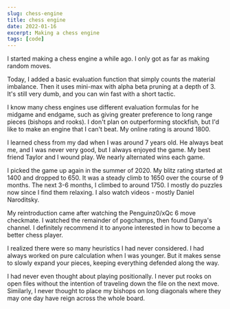 ```yaml
---
slug: chess-engine
title: chess engine
date: 2022-01-16
excerpt: Making a chess engine
tags: [code]
---
```


I started making a chess engine a while ago. I only got as far as making random moves.

Today, I added a basic evaluation function that simply counts the material imbalance. Then it uses mini-max with alpha beta pruning at a depth of 3. It's still very dumb, and you can win fast with a short tactic.

I know many chess engines use different evaluation formulas for he midgame and endgame, such as giving greater preference to long range pieces (bishops and rooks). I don't plan on outperforming stockfish, but I'd like to make an engine that I can't beat. My online rating is around 1800.

I learned chess from my dad when I was around 7 years old. He always beat me, and I was never very good, but I always enjoyed the game. My best friend Taylor and I wound play. We nearly alternated wins each game.

I picked the game up again in the summer of 2020. My blitz rating started at 1400 and dropped to 650. It was a steady climb to 1650 over the course of 9 months. The next 3-6 months, I climbed to around 1750. I mostly do puzzles now since I find them relaxing. I also watch videos - mostly Daniel Naroditsky.

My reintroduction came after watching the Penguinz0/xQc 6 move checkmate. I watched the remainder of pogchamps, then found Danya's channel. I definitely recommend it to anyone interested in how to become a better chess player.

I realized there were so many heuristics I had never considered. I had always worked on pure calculation when I was younger. But it makes sense to slowly expand your pieces, keeping everything defended along the way.

I had never even thought about playing positionally. I never put rooks on open files without the intention of traveling down the file on the next move. Similarly, I never thought to place my bishops on long diagonals where they may one day have reign across the whole board.
